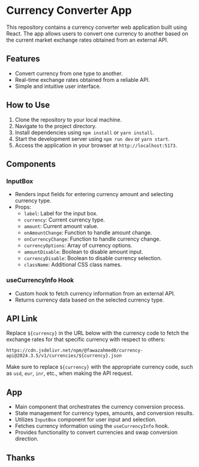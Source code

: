 # Currency Converter App

This repository contains a currency converter web application built using React. The app allows users to convert one currency to another based on the current market exchange rates obtained from an external API.

## Features

- Convert currency from one type to another.
- Real-time exchange rates obtained from a reliable API.
- Simple and intuitive user interface.

## How to Use

1. Clone the repository to your local machine.
2. Navigate to the project directory.
3. Install dependencies using `npm install` or `yarn install`.
4. Start the development server using `npm run dev` or `yarn start`.
5. Access the application in your browser at `http://localhost:5173`.

## Components

### InputBox

- Renders input fields for entering currency amount and selecting currency type.
- Props:
  - `label`: Label for the input box.
  - `currency`: Current currency type.
  - `amount`: Current amount value.
  - `onAmountChange`: Function to handle amount change.
  - `onCurrencyChange`: Function to handle currency change.
  - `currencyOptions`: Array of currency options.
  - `amountDisable`: Boolean to disable amount input.
  - `currencyDisable`: Boolean to disable currency selection.
  - `className`: Additional CSS class names.

### useCurrencyInfo Hook

- Custom hook to fetch currency information from an external API.
- Returns currency data based on the selected currency type.

## API Link

Replace `${currency}` in the URL below with the currency code to fetch the exchange rates for that specific currency with respect to others:

```
https://cdn.jsdelivr.net/npm/@fawazahmed0/currency-api@2024.3.5/v1/currencies/${currency}.json
```

Make sure to replace `${currency}` with the appropriate currency code, such as `usd`, `eur`, `inr`, etc., when making the API request.

## App

- Main component that orchestrates the currency conversion process.
- State management for currency types, amounts, and conversion results.
- Utilizes `InputBox` component for user input and selection.
- Fetches currency information using the `useCurrencyInfo` hook.
- Provides functionality to convert currencies and swap conversion direction.

## Thanks
